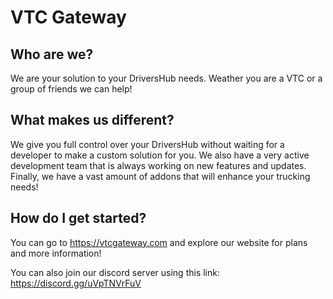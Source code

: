 # VTC Gateway
## Who are we?
We are your solution to your DriversHub needs.
Weather you are a VTC or a group of friends we can help!

## What makes us different?
We give you full control over your DriversHub without waiting for a developer to make a custom solution for you.
We also have a very active development team that is always working on new features and updates.
Finally, we have a vast amount of addons that will enhance your trucking needs!

## How do I get started?
You can go to https://vtcgateway.com and explore our website for plans and more information!

You can also join our discord server using this link: https://discord.gg/uVpTNVrFuV